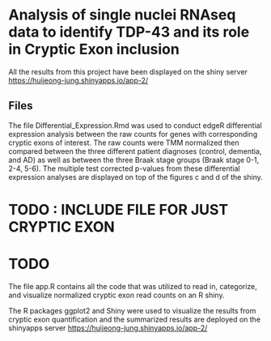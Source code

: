 # Analysis of single nuclei RNAseq data to identify TDP-43 and its role in Cryptic Exon inclusion 

All the results from this project have been displayed on the shiny server https://huijeong-jung.shinyapps.io/app-2/

## Files 
The file Differential_Expression.Rmd was used to conduct edgeR differential expression analysis 
between the raw counts for genes with corresponding cryptic exons of interest. The raw counts were TMM
normalized then compared between the three different patient diagnoses (control, dementia, and AD) as 
well as between the three Braak stage groups (Braak stage 0-1, 2-4, 5-6). The multiple test corrected
p-values from these differential expression analyses are displayed on top of the figures c and d of the shiny. 


# TODO : INCLUDE FILE FOR JUST CRYPTIC EXON 

# TODO 


The file app.R contains all the code that was utilized to read in, categorize, 
and visualize normalized cryptic exon read counts on an R shiny. 



The R packages ggplot2 and Shiny were used to visualize the results from cryptic exon 
quantification and the summarized results are 
deployed on the shinyapps server https://huijeong-jung.shinyapps.io/app-2/

